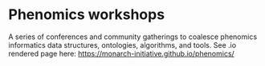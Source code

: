 # Phenomics workshops

A series of conferences and community gatherings to coalesce phenomics informatics data structures, ontologies, algorithms, and tools. See .io rendered page here: 
https://monarch-initiative.github.io/phenomics/
